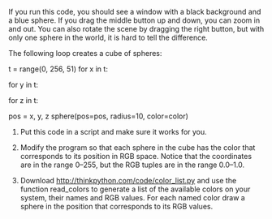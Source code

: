 If you run this code, you should see a window with a black background and a blue sphere. If you drag the middle button up and down, you can zoom in and out. You can also rotate the scene by dragging the right button, but with only one sphere in the world, it is hard to tell the difference.

The following loop creates a cube of spheres:

t = range(0, 256, 51) for x in t:

for y in t:

for z in t:

pos = x, y, z sphere(pos=pos, radius=10, color=color)

1. Put this code in a script and make sure it works for you.

2. Modify the program so that each sphere in the cube has the color that corresponds to its position in RGB space. Notice that the coordinates are in the range 0–255, but the RGB tuples are in the range 0.0–1.0.

3. Download http://thinkpython.com/code/color_list.py and use the function read_colors to generate a list of the available colors on your system, their names and RGB values. For each named color draw a sphere in the position that corresponds to its RGB values.